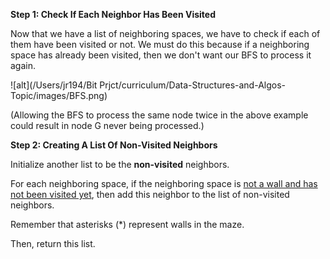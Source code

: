 <!--title={Genereate list of non-visited neighbors}-->

<!--concepts={if_stmts.mdx,for_loops.mdx}-->

<!--badges={Python:8,CreativeThinker:7}-->
**Step 1: Check If Each Neighbor Has Been Visited**

Now that we have a list of neighboring spaces, we have to check if each of them have been visited or not. We must do this because if a neighboring space has already been visited, then we don't want our BFS to process it again.

![alt](/Users/jr194/Bit Prjct/curriculum/Data-Structures-and-Algos-Topic/images/BFS.png)

(Allowing the BFS to process the same node twice in the above example could result in node G never being processed.)

**Step 2: Creating A List Of Non-Visited Neighbors**

Initialize another list to be the **non-visited** neighbors. 

For each neighboring space, if the neighboring space is <u>not a wall and has not been visited yet</u>, then add this neighbor to the list of non-visited neighbors. 

Remember that asterisks (*) represent walls in the maze. 

Then, return this list.

